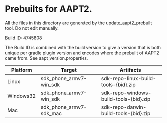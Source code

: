 # Prebuilts for AAPT2.

All the files in this directory are generated by the update_aapt2_prebuilt tool.
Do not edit manually.

Build ID: 4745808

The Build ID is combined with the build version to give a version that is both
unique per gradle plugin version and encodes where the prebuilt of AAPT2 came
from. See aapt_version.properties.

 |  Platform  |          Target          |                Artifacts
 | ---------- | ------------------------ | --------------------------------------- |
 | Linux      | sdk_phone_armv7-win_sdk  | sdk-repo-linux-build-tools-{bid}.zip    |
 | Windows32  | sdk_phone_armv7-win_sdk  | sdk-repo-windows-build-tools-{bid}.zip  |
 | Mac        | sdk_phone_armv7-sdk_mac  | sdk-repo-darwin-build-tools-{bid}.zip   |


